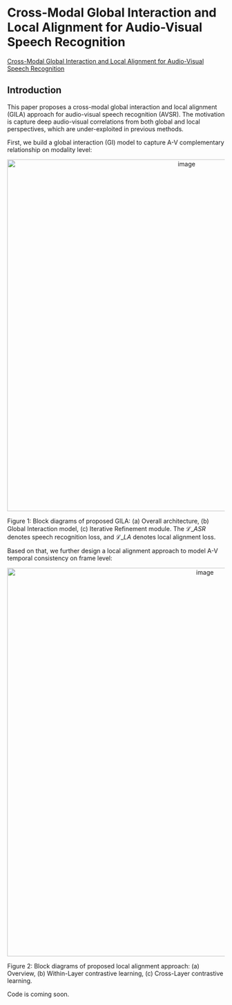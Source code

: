 # Cross-Modal Global Interaction and Local Alignment for Audio-Visual Speech Recognition

[Cross-Modal Global Interaction and Local Alignment for Audio-Visual Speech Recognition](https://arxiv.org/abs/2305.09212)

## Introduction

This paper proposes a cross-modal global interaction and local alignment (GILA) approach for audio-visual speech recognition (AVSR). The motivation is capture deep audio-visual correlations from both global and local perspectives, which are under-exploited in previous methods.


First, we build a global interaction (GI) model to capture A-V complementary relationship on modality level:

<div align=center>
<img width="815" alt="image" src="https://github.com/YUCHEN005/GILA/assets/90536618/2c3fda49-4028-4318-bfa8-590fdd7ade7b">
</div>

Figure 1: Block diagrams of proposed GILA: (a) Overall architecture, (b) Global Interaction model, (c) Iterative Refinement module.
The $\mathcal{L}\_{ASR}$ denotes speech recognition loss, and $\mathcal{L}\_{LA}$ denotes local alignment loss.

Based on that, we further design a local alignment approach to model A-V temporal consistency on frame level:

<div align=center>
<img width="900" alt="image" src="https://github.com/YUCHEN005/GILA/assets/90536618/edf6058f-8ecc-4ff1-8976-0c4e23bb8987">
</div>

Figure 2: Block diagrams of proposed local alignment approach: (a) Overview, (b) Within-Layer contrastive learning, (c)
Cross-Layer contrastive learning.

Code is coming soon.
